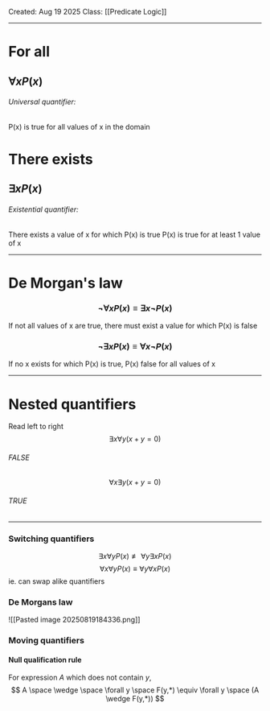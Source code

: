 Created: Aug 19 2025
Class: [[Predicate Logic]]
- - -
# For all 
## $\forall xP(x)$ 
###### Universal quantifier: 
P(x) is true for all values of x in the domain

# There exists
## $\exists xP(x)$
###### Existential quantifier:
There exists a value of x for which P(x) is true
P(x) is true for at least 1 value of x

- - -
# De Morgan's law
### $$\neg \forall x P(x) \equiv \exists x \neg P(x)$$
If not all values of x are true, there must exist a value for which P(x) is false
### $$\neg \exists  x P(x) \equiv \forall x \neg P(x) $$
 If no x exists for which P(x) is true, P(x) false for all values of x

- - -
# Nested quantifiers
Read left to right
$$
\exists x \forall y(x+y=0)
$$
###### FALSE
$$
\forall x \exists y(x+y=0)
$$
###### TRUE
- - -
### Switching quantifiers
$$\exists x \forall y P(x) \not\equiv \forall y \exists x P(x) $$
$$
\forall x \forall y P(x) \equiv \forall y \forall x P(x) 
$$
ie. can swap alike quantifiers
### De Morgans law
![[Pasted image 20250819184336.png]]

### Moving quantifiers
#### Null qualification rule
For expression $A$ which does not contain $y$,
$$
A \space \wedge \space \forall y \space F(y,*) \equiv \forall y \space (A \wedge F(y,*))
$$

